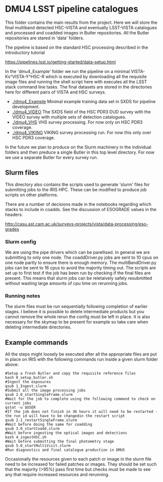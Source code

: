 # DMU4 LSST pipeline catalogues

This folder contains the main results from the project. Here we will store the final multiband detected HSC-VISTA and eventually LSST-VISTA catalogues and processed and coadded images in Butler repositories. All the Butler repositories are stared in 'data' folders.

The pipeline is based on the standard HSC processing described in the introductory tutorial

https://pipelines.lsst.io/getting-started/data-setup.html

In the 'dmu4_Example' folder we run the pipeline on a minimal VISTA-Ks^VISTA-Y^HSC-R which is executed by downloading all the requisite image files and running the shell script here with executes all the LSST stack command line tasks. The final datasets are stored in the directories here for different pairs of VISTA and HSC surveys.

- [./dmu4_Example](./dmu4_Example) Minimal example training data set in SXDS for pipeline development.
- [./dmu4_VIDEO](./dmu4_VIDEO) The SXDS field of the HSC PDR3 DUD survey with the VIDEO survey with multiple sets of detection catalogues.
- [./dmu4_VHS](./dmu4_VHS) VHS survey processing. For now only on HSC PDR3 coverage.
- [./dmu4_VIKING](./dmu4_VIKING) VIKING survey processing run. For now this only over HSC PDR3 coverage.

In the future we plan to produce on the Slurm machinery in the individual folders and then preduce a single Butler in this top level directory. 
For now we use a separate Butler for every survey run.

## Slurm files
This directory also contains the scripts used to generate 'slurm' files for submitting jobs to the IRIS HPC. These can be modified to produce job scripts on other platforms.

There are a number of decisions made in the notebooks regarding which stacks to include in coadds. See the discussion of ESOGRADE values in the headers:

http://casu.ast.cam.ac.uk/surveys-projects/vista/data-processing/eso-grades

### Slurm config

We are using the pipe drivers which can be parellised. In general we are submitting to only one node. The coaddDriver.py jobs are sent to 10 cpus on one node partly to ensure there is enough memory. The multiBandDriver.py jobs can be sent to 16 cpus to avoid the majority timing out. The scripts are set up to first test if the job has been run by checking if the final files are present. This means that slurm jobs can be reletaively safely resubmitted without wasting large amounts of cpu time on rerunning jobs.

### Running notes

The slurm files must be run sequentially following completion of earlier stages. I believe it is possible to delete intermediate products but you cannot remove the whole rerun the config must be left in place. It is also necessary for the skymap to be present for example so take care when deleting intermediate directories.

## Example commands

All the steps might loosely be executed after all the appropriate files are put in place on IRIS with the following commands run inside a given slurm folder above:

```Shell
#Setup a fresh Butler and copy the requisite reference files
bash 0_setup_butler.sh
#Ingest the exposures
qsub 1_Ingest.slurm
#Submit all the image processing jobs
qsub 2.0_startSingleFrame.slurm
#Wait for the job to complete using the following command to check on current jobs
qstat -u $USER
#If the job does not finish in 36 hours it will need to be restarted - the run id will have to be changedin the restart script
qsub 2.1_restartSingleFrame.slurm
#Wait before doing the same for coadding
qsub 3.0_startCoadd.slurm  
#Wait before ingesting the optical images and detections
bash 4_ingestHSC.sh 
#Wait before submitting the final photometry stage
qsub 5.0_startMultiVisit.slurm  
#Run diagnostics and final catalogue production in DMU5
```

Occasionally the resources given to each patch or image in the slurm file need to be increased for failed patches or images. They should be set such that the majority (>95%) pass first time but checks must be made to see any that require increased resources and rerunning.
